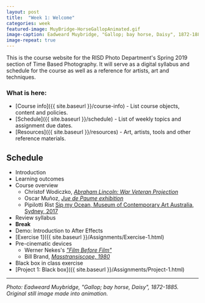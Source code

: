 ```yaml
---
layout: post
title:  "Week 1: Welcome"
categories: week
featured-image: MuyBridge-HorseGallopAnimated.gif
image-caption: Eadweard Muybridge, "Gallop; bay horse, Daisy", 1872-1885. Original still image made into animation.git
image-repeat: true
---
```

This is the course website for the RISD Photo Department's Spring 2019 section of Time Based Photography.  It will serve as a digital syllabus and schedule for the course as well as a reference for artists, art and techniques.

### What is here:
  * [Course info]({{ site.baseurl }}/course-info) - List course objects, content and policies.
  * [Schedule]({{ site.baseurl }}/schedule) - List of weekly topics and assignment due dates.
  * [Resources]({{ site.baseurl }}/resources) - Art, artists, tools and other reference materials.

## Schedule

* Introduction
* Learning outcomes
* Course overview
  * Christof Wodiczko, *[Abraham Lincoln: War Veteran Projection](https://vimeo.com/53446621)*
  * Oscar Muñoz, *[Jue de Paume exhibition](https://vimeo.com/98543782)*
  * Pipilotti Rist [Sip my Ocean, Museum of Contemporary Art Australia, Sydney, 2017](https://www.youtube.com/watch?v=866ifa-TewQ)
* Review syllabus
* **Break**
* Demo: Introduction to After Effects
* [Exercise 1]({{ site.baseurl }}/Assignments/Exercise-1.html)
* Pre-cinematic devices
  * Werner Nekes's *["Film Before Film"](https://www.youtube.com/watch?v=fKTvEsvH59g)*
  * Bill Brand, *[Masstransiscope, 1980](https://www.youtube.com/watch?v=d-2oxMB8U-E)*
* Black box in class exercise
* [Project 1: Black box]({{ site.baseurl }}/Assignments/Project-1.html)

---
*Photo: Eadweard Muybridge, "Gallop; bay horse, Daisy", 1872-1885. Original still image made into animation.*